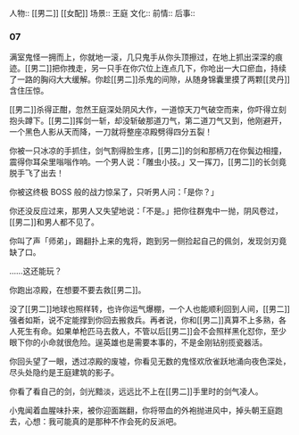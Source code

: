 人物:: [[男二]] [[女配]]
场景:: 王庭
文化:: 
前情:: 
后事::

### 07

满室鬼怪一拥而上，你就地一滚，几只鬼手从你头顶擦过，在地上抓出深深的痕迹。[[男二]]把你拽走，另一只手在你穴位上连点几下，你呛出一大口瘀血，持续了一路的胸闷大大缓解。你趁[[男二]]杀鬼的间隙，从随身锦囊里摸了两颗[[灵丹]]含住压惊。

[[男二]]杀得正酣，忽然王庭深处阴风大作，一道惊天刀气破空而来，你吓得立刻抱头蹲下。[[男二]]挥剑一斩，却没斩破那道刀气，第二道刀气又到，他刚避开，一个黑色人影从天而降，一刀就将整座凉殿劈得四分五裂！

你被一只冰凉的手抓住，剑气割得脸生疼，[[男二]]的剑和那柄刀在你鬓边相撞，震得你耳朵里嗡嗡作响。一个男人说：「雕虫小技。」又一挥刀，[[男二]]的长剑竟脱手飞了出去！

你被这终极 BOSS 般的战力惊呆了，只听男人问：「是你？」

你还没反应过来，那男人又失望地说：「不是。」把你往群鬼中一抛，阴风卷过，[[男二]]和男人都不见了。

你叫了声「师弟」，踢翻扑上来的鬼将，跑到另一侧捡起自己的佩剑，发现剑刃竟缺了口。

……这还能玩？

你跑出凉殿，在想要不要去救[[男二]]。

没了[[男二]]地球也照样转，也许你运气爆棚，一个人也能顺利回到人间，[[男二]]强者如斯，说不定能撑到你回去搬救兵。再者说，你和[[男二]]真算不上多熟，各人死生有命。如果单枪匹马去救人，不管以后[[男二]]会不会照样黑化怼你，至少眼下你的小命就很危险。逞英雄也是需要本事的，不是金刚钻别揽瓷器活。

你回头望了一眼，透过凉殿的废墟，你看见无数的鬼怪欢欣雀跃地涌向夜色深处，尽头处隐约是王庭建筑的影子。

你看了看自己的剑，剑光黯淡，远远比不上在[[男二]]手里时的剑气凌人。

小鬼闻着血腥味扑来，被你迎面踹翻，你将带血的外袍抛进风中，掉头朝王庭跑去，心想：我可能真的是那种不作会死的反派吧。